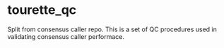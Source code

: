 tourette_qc
===========

Split from consensus caller repo. This is a set of QC procedures used in validating consensus caller performace.
